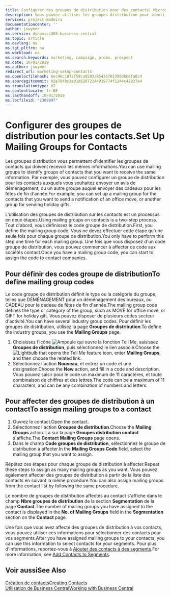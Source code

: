 ```yaml
---
title: Configurer des groupes de distribution pour des contacts| Microsoft Docs
description: Vous pouvez utiliser les groupes distribution pour identifier les groupes contacts qui doivent recevoir les mêmes informations, par exemple, pour une campagne marketing ou une promotion.
services: project-madeira
documentationcenter: ''
author: jswymer
ms.service: dynamics365-business-central
ms.topic: article
ms.devlang: na
ms.tgt_pltfrm: na
ms.workload: na
ms.search.keywords: marketing, campaign, promo, prospect
ms.date: 10/01/2019
ms.author: jswymer
redirect_url: marketing-setup-contacts
ms.openlocfilehash: 6ec96c1872f59ca8583a85436702390d6b6fa8c4
ms.sourcegitcommit: 02e704bc3e01d62072144919774f1244c42827e4
ms.translationtype: HT
ms.contentlocale: fr-BE
ms.lasthandoff: 10/01/2019
ms.locfileid: "2308897"
---
```

# <a name="set-up-mailing-groups-for-contacts"></a><span data-ttu-id="927af-103">Configurer des groupes de distribution pour les contacts.</span><span class="sxs-lookup"><span data-stu-id="927af-103">Set Up Mailing Groups for Contacts</span></span>
<span data-ttu-id="927af-104">Les groupes distribution vous permettent d'identifier les groupes de contacts qui doivent recevoir les mêmes informations.</span><span class="sxs-lookup"><span data-stu-id="927af-104">You can use mailing groups to identify groups of contacts that you want to receive the same information.</span></span> <span data-ttu-id="927af-105">Par exemple, vous pouvez configurer un groupe de distribution pour les contacts auxquels vous souhaitez envoyer un avis de déménagement, ou un autre groupe auquel envoyer des cadeaux pour les fêtes de fin d'année.</span><span class="sxs-lookup"><span data-stu-id="927af-105">For example, you can set up a mailing group for the contacts that you want to send a notification of an office move, or another group for sending holiday gifts.</span></span>

<span data-ttu-id="927af-106">L'utilisation des groupes de distribution sur les contacts est un processus en deux étapes.</span><span class="sxs-lookup"><span data-stu-id="927af-106">Using mailing groups on contacts is a two-step process.</span></span> <span data-ttu-id="927af-107">Tout d'abord, vous définissez le code groupe de distribution.</span><span class="sxs-lookup"><span data-stu-id="927af-107">First, you define the mailing group code.</span></span> <span data-ttu-id="927af-108">Vous ne devez effectuer cette étape qu'une seule fois pour chaque groupe de distribution.</span><span class="sxs-lookup"><span data-stu-id="927af-108">You only have to perform this step one time for each mailing group.</span></span> <span data-ttu-id="927af-109">Une fois que vous disposez d'un code groupe de distribution, vous pouvez commencer à affecter ce code aux sociétés contact.</span><span class="sxs-lookup"><span data-stu-id="927af-109">Once you have a mailing group code, you can start to assign the code to contact companies.</span></span>

## <a name="to-define-mailing-group-codes"></a><span data-ttu-id="927af-110">Pour définir des codes groupe de distribution</span><span class="sxs-lookup"><span data-stu-id="927af-110">To define mailing group codes</span></span>
<span data-ttu-id="927af-111">Le code groupe de distribution définit le type ou la catégorie du groupe, telles que DÉMÉNAGEMENT pour un déménagement des bureaux, ou CADEAU pour le cadeau de fêtes de fin d'année.</span><span class="sxs-lookup"><span data-stu-id="927af-111">The mailing group code defines the type or category of the group, such as MOVE for office move, or GIFT for holiday gift.</span></span> <span data-ttu-id="927af-112">Vous pouvez disposer de plusieurs codes secteur d'activité.</span><span class="sxs-lookup"><span data-stu-id="927af-112">You can have several industry group codes.</span></span> <span data-ttu-id="927af-113">Pour définir les groupes de distribution, utilisez la page **Groupes de distribution**.</span><span class="sxs-lookup"><span data-stu-id="927af-113">To define the industry groups, you use the **Mailing Groups** page.</span></span>

1. <span data-ttu-id="927af-114">Choisissez l'icône ![Ampoule qui ouvre la fonction Tell Me](media/ui-search/search_small.png "Dites-moi ce que vous voulez faire"), saisissez **Groupes de distribution**, puis sélectionnez le lien associé.</span><span class="sxs-lookup"><span data-stu-id="927af-114">Choose the ![Lightbulb that opens the Tell Me feature](media/ui-search/search_small.png "Tell me what you want to do") icon, enter **Mailing Groups**, and then choose the related link.</span></span>
2. <span data-ttu-id="927af-115">Sélectionnez l'action **Nouveau**, et entrez un code et une désignation.</span><span class="sxs-lookup"><span data-stu-id="927af-115">Choose the **New** action, and fill in a code and description.</span></span> <span data-ttu-id="927af-116">Vous pouvez saisir pour le code un maximum de 11 caractères, et toute combinaison de chiffres et des lettres.</span><span class="sxs-lookup"><span data-stu-id="927af-116">The code can be a maximum of 11 characters, and can be any combination of numbers and letters.</span></span>

## <a name="AssignMailGroupContact"></a> <span data-ttu-id="927af-117">Pour affecter des groupes de distribution à un contact</span><span class="sxs-lookup"><span data-stu-id="927af-117">To assign mailing groups to a contact</span></span>
1. <span data-ttu-id="927af-118">Ouvrez le contact.</span><span class="sxs-lookup"><span data-stu-id="927af-118">Open the contact.</span></span>
2. <span data-ttu-id="927af-119">Sélectionnez l'action **Groupes de distribution**.</span><span class="sxs-lookup"><span data-stu-id="927af-119">Choose the **Mailing Groups** action.</span></span> <span data-ttu-id="927af-120">La sur la page **Groupes distribution contact** s'affiche.</span><span class="sxs-lookup"><span data-stu-id="927af-120">The **Contact Mailing Groups** page opens.</span></span>
3. <span data-ttu-id="927af-121">Dans le champ **Code groupes de distribution**, sélectionnez le groupe de distribution à affecter.</span><span class="sxs-lookup"><span data-stu-id="927af-121">In the **Mailing Groups Code** field, select the mailing group that you want to assign.</span></span>

<span data-ttu-id="927af-122">Répétez ces étapes pour chaque groupe de distribution à affecter.</span><span class="sxs-lookup"><span data-stu-id="927af-122">Repeat these steps to assign as many mailing groups as you want.</span></span> <span data-ttu-id="927af-123">Vous pouvez également affecter des groupes de distribution à partir de la liste des contacts en suivant la même procédure.</span><span class="sxs-lookup"><span data-stu-id="927af-123">You can also assign mailing groups from the contact list by following the same procedure.</span></span>

<span data-ttu-id="927af-124">Le nombre de groupes de distribution affectés au contact s'affiche dans le champ **Nbre groupes de distribution** de la section **Segmentation** de la page **Contact**.</span><span class="sxs-lookup"><span data-stu-id="927af-124">The number of mailing groups you have assigned to the contact is displayed in the **No. of Mailing Groups** field in the **Segmentation** section on the **Contact** page.</span></span>

<span data-ttu-id="927af-125">Une fois que vous avez affecté des groupes de distribution à vos contacts, vous pouvez utiliser ces informations pour sélectionner des contacts pour vos segments.</span><span class="sxs-lookup"><span data-stu-id="927af-125">After you have assigned mailing groups to your contacts, you can use this information to select contacts for your segments.</span></span> <span data-ttu-id="927af-126">Pour plus d'informations, reportez-vous à [Ajouter des contacts à des segments](marketing-add-contact-segment.md).</span><span class="sxs-lookup"><span data-stu-id="927af-126">For more information, see [Add Contacts to Segments](marketing-add-contact-segment.md).</span></span>

## <a name="see-also"></a><span data-ttu-id="927af-127">Voir aussi</span><span class="sxs-lookup"><span data-stu-id="927af-127">See Also</span></span>
[<span data-ttu-id="927af-128">Création de contacts</span><span class="sxs-lookup"><span data-stu-id="927af-128">Creating Contacts</span></span>](marketing-create-contact-companies.md)  
[<span data-ttu-id="927af-129">Utilisation de Business Central</span><span class="sxs-lookup"><span data-stu-id="927af-129">Working with Business Central</span></span>](ui-work-product.md)
